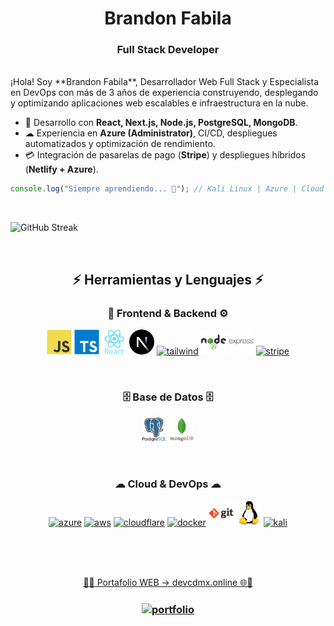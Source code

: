 <h1 align="center">Brandon Fabila</h1>
<h3 align="center">Full Stack Developer</h3>
<!-- <h3 align="center" color="red">.</h3> -->
<br>
¡Hola! Soy **Brandon Fabila**, Desarrollador Web Full Stack y Especialista en DevOps con más de 3 años de experiencia construyendo, desplegando y optimizando aplicaciones web escalables e infraestructura en la nube.

- 🚀 Desarrollo con **React, Next.js, Node.js, PostgreSQL, MongoDB**.
- ☁ Experiencia en **Azure (Administrator)**, CI/CD, despliegues automatizados y optimización de rendimiento.
- 💳 Integración de pasarelas de pago (**Stripe**) y despliegues híbridos (**Netlify + Azure**).

```js
console.log("Siempre aprendiendo... 🚀"); // Kali Linux | Azure | Cloud | Full Stack
```
<br>

![GitHub Streak](https://github-readme-streak-stats.herokuapp.com?user=BrandonFabila&theme=github-dark&hide_border=true&border_radius=35&locale=es&mode=weekly&card_width=1000&)

<br>
<h2 align="center">⚡ Herramientas y Lenguajes ⚡</h2>

<h3 align="center">🎨 Frontend & Backend ⚙</h3>
<p align="center">
<a href="https://developer.mozilla.org/en-US/docs/Web/JavaScript"><img src="https://raw.githubusercontent.com/devicons/devicon/master/icons/javascript/javascript-original.svg" alt="javascript" width="40" height="40"/></a>
<a href="https://www.typescriptlang.org/"><img src="https://raw.githubusercontent.com/devicons/devicon/master/icons/typescript/typescript-original.svg" alt="typescript" width="40" height="40"/></a>
<a href="https://reactjs.org/"><img src="https://raw.githubusercontent.com/devicons/devicon/master/icons/react/react-original-wordmark.svg" alt="react" width="40" height="40"/></a>
<a href="https://nextjs.org/"><img src="https://raw.githubusercontent.com/devicons/devicon/master/icons/nextjs/nextjs-original.svg" alt="nextjs" width="40" height="40"/></a>
<a href="https://tailwindcss.com/"><img src="https://www.svgrepo.com/show/374118/tailwind.svg" alt="tailwind" width="40" height="40"/></a>
<a href="https://nodejs.org"><img src="https://raw.githubusercontent.com/devicons/devicon/master/icons/nodejs/nodejs-original-wordmark.svg" alt="nodejs" width="40" height="40"/></a>
<a href="https://expressjs.com"><img src="https://raw.githubusercontent.com/devicons/devicon/master/icons/express/express-original-wordmark.svg" alt="express" width="40" height="40"/></a>
<a href="https://stripe.com/"><img src="https://www.svgrepo.com/show/354401/stripe.svg" alt="stripe" width="40" height="40"/></a>
</p>
<br>
<h3 align="center">🗄 Base de Datos 🗄</h3>

<p align="center">
<a href="https://www.postgresql.org"><img src="https://raw.githubusercontent.com/devicons/devicon/master/icons/postgresql/postgresql-original-wordmark.svg" alt="postgresql" width="40" height="40"/></a>
<a href="https://www.mongodb.com/"><img src="https://raw.githubusercontent.com/devicons/devicon/master/icons/mongodb/mongodb-original-wordmark.svg" alt="mongodb" width="40" height="40"/></a>
</p>
<br>

<h3 align="center">☁ Cloud & DevOps ☁</h3>
<p align="center">
<a href="https://azure.microsoft.com/"><img src="https://www.svgrepo.com/show/303372/azure-1-logo.svg" alt="azure" width="40" height="40"/></a>
<a href="https://aws.amazon.com/es/"><img src="https://www.svgrepo.com/show/448266/aws.svg" alt="aws" width="40" height="40"/></a>
<a href="https://www.cloudflare.com/"><img src="https://www.svgrepo.com/show/353564/cloudflare.svg" alt="cloudflare" width="40" height="40"/></a>
<a href="https://www.docker.com/"><img src="https://www.svgrepo.com/show/353659/docker-icon.svg" alt="docker" width="40" height="40"/></a>
<a href="https://git-scm.com/"><img src="https://raw.githubusercontent.com/devicons/devicon/master/icons/git/git-original-wordmark.svg" alt="git" width="40" height="40"/></a>
<a href="https://www.linux.org/"><img src="https://raw.githubusercontent.com/devicons/devicon/master/icons/linux/linux-original.svg" alt="linux" width="40" height="40"/></a>
<a href="https://www.kali.org/"><img src="https://www.kali.org/images/favicon-dark.svg" alt="kali" width="40" height="40"/></a>
</p>
<br>
<br>
<br>
<p align="center"> <a href="https://devcdmx.online" target="blank">💼🌐 Portafolio WEB -> devcdmx.online 🌐💼</a></p>

<h3 align="center"> <a href="https://devcdmx.online" target="blank"> <img align="center" src="https://devcdmx.online/static/media/me-about.eb3b47abc79a0ddda259.gif" alt="portfolio" height="150" width="150" /> </a> </h3>

